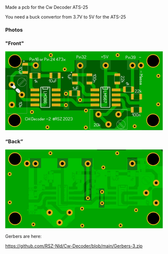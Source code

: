Made a  pcb for the Cw Decoder ATS-25

You need a buck convertor from 3.7V to 5V for the ATS-25




### Photos
### "Front"
![Photo 010]( https://github.com/RSZ-Nld/Cw-Decoder/blob/main/Front-3.JPG)
### “Back”
![Photo 1]( https://github.com/RSZ-Nld/Cw-Decoder/blob/main/Back-3.JPG)










Gerbers are here:  

https://github.com/RSZ-Nld/Cw-Decoder/blob/main/Gerbers-3.zip
